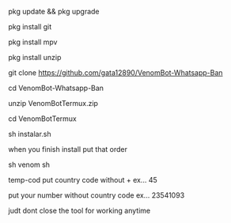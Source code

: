 pkg update && pkg upgrade 

pkg install git

pkg install mpv

pkg install unzip

git clone https://github.com/gata12890/VenomBot-Whatsapp-Ban 

cd VenomBot-Whatsapp-Ban 

unzip VenomBotTermux.zip 

cd VenomBotTermux 

sh instalar.sh 

when you finish install put that order 

sh venom sh 

temp-cod
put country code without + ex... 45 

put your number without country code ex... 23541093 

judt dont close the tool for working anytime
